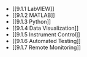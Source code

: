 

- [[9.1.1 LabVIEW]]
- [[9.1.2 MATLAB]]
- [[9.1.3 Python]]
- [[9.1.4 Data Visualization]]
- [[9.1.5 Instrument Control]]
- [[9.1.6 Automated Testing]]
- [[9.1.7 Remote Monitoring]]